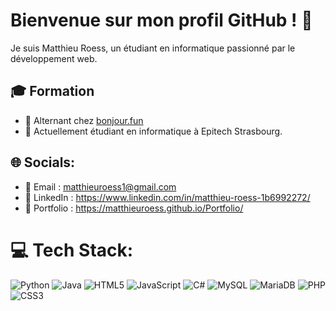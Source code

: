 # Bienvenue sur mon profil GitHub ! 👋

Je suis Matthieu Roess, un étudiant en informatique passionné par le développement web.

## 🎓 Formation
- 💼 Alternant chez [bonjour.fun](https://bonjour.fun)
- 🏫 Actuellement étudiant en informatique à Epitech Strasbourg.

## 🌐 Socials:

- 📧 Email : matthieuroess1@gmail.com
- 💼 LinkedIn : https://www.linkedin.com/in/matthieu-roess-1b6992272/
- 🔗 Portfolio : https://matthieuroess.github.io/Portfolio/

# 💻 Tech Stack:
![Python](https://img.shields.io/badge/python-3670A0?style=for-the-badge&logo=python&logoColor=ffdd54) ![Java](https://img.shields.io/badge/java-%23ED8B00.svg?style=for-the-badge&logo=openjdk&logoColor=white) ![HTML5](https://img.shields.io/badge/html5-%23E34F26.svg?style=for-the-badge&logo=html5&logoColor=white) ![JavaScript](https://img.shields.io/badge/javascript-%23323330.svg?style=for-the-badge&logo=javascript&logoColor=%23F7DF1E) ![C#](https://img.shields.io/badge/c%23-%23239120.svg?style=for-the-badge&logo=c-sharp&logoColor=white) ![MySQL](https://img.shields.io/badge/mysql-%2300000f.svg?style=for-the-badge&logo=mysql&logoColor=white) ![MariaDB](https://img.shields.io/badge/MariaDB-003545?style=for-the-badge&logo=mariadb&logoColor=white) ![PHP](https://img.shields.io/badge/php-%23777BB4.svg?style=for-the-badge&logo=php&logoColor=white) ![CSS3](https://img.shields.io/badge/css3-%231572B6.svg?style=for-the-badge&logo=css3&logoColor=white)



